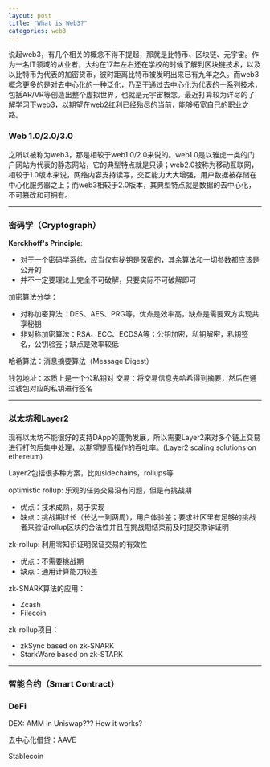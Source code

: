 ```yaml
---
layout: post
title: "What is Web3?"
categories: web3
---
```


说起web3，有几个相关的概念不得不提起，那就是比特币、区块链、元宇宙。作为一名IT领域的从业者，大约在17年左右还在学校的时候了解到区块链技术，以及以比特币为代表的加密货币，彼时距离比特币被发明出来已有九年之久。而web3概念更多的是对去中心化的一种泛化，乃至于通过去中心化为代表的一系列技术，包括AR/VR等创造出整个虚拟世界，也就是元宇宙概念。最近打算较为详尽的了解学习下web3，以期望在web2红利已经殆尽的当前，能够拓宽自己的职业之路。

### Web 1.0/2.0/3.0
之所以被称为web3，那是相较于web1.0/2.0来说的。web1.0是以雅虎一类的门户网站为代表的静态网站，它的典型特点就是只读；web2.0被称为移动互联网，相较于1.0版本来说，网络内容支持读写，交互能力大大增强，用户数据被存储在中心化服务器之上；而web3相较于2.0版本，其典型特点就是数据的去中心化，不可篡改和可拥有。

***

### 密码学（Cryptograph）
**Kerckhoff's Principle**:
* 对于一个密码学系统，应当仅有秘钥是保密的，其余算法和一切参数都应该是公开的
* 并不一定要理论上完全不可破解，只要实际不可破解即可

加密算法分类：
* 对称加密算法：DES、AES、PRG等，优点是效率高，缺点是需要双方实现共享秘钥
* 非对称加密算法：RSA、ECC、ECDSA等；公钥加密，私钥解密，私钥签名，公钥验签；缺点是效率较低

哈希算法：消息摘要算法（Message Digest）

钱包地址：本质上是一个公私钥对
交易：将交易信息先哈希得到摘要，然后在通过钱包对应的私钥进行签名

***

### 以太坊和Layer2
现有以太坊不能很好的支持DApp的蓬勃发展，所以需要Layer2来对多个链上交易进行打包后集中处理，以期望提高操作的吞吐率。(Layer2 scaling solutions on ethereum)

Layer2包括很多种方案，比如sidechains，rollups等

optimistic rollup: 乐观的任务交易没有问题，但是有挑战期
* 优点：技术成熟，易于实现
* 缺点：挑战期过长（长达一到两周），用户体验差；要求社区里有足够的挑战者来验证rollup区块的合法性并且在挑战期结束前及时提交欺诈证明

zk-rollup: 利用零知识证明保证交易的有效性
* 优点：不需要挑战期
* 缺点：通用计算能力较差

zk-SNARK算法的应用：
* Zcash
* Filecoin

zk-rollup项目：
* zkSync based on zk-SNARK
* StarkWare based on zk-STARK

***

### 智能合约（Smart Contract）

### DeFi

DEX: AMM in Uniswap??? How it works?

去中心化借贷：AAVE

Stablecoin

